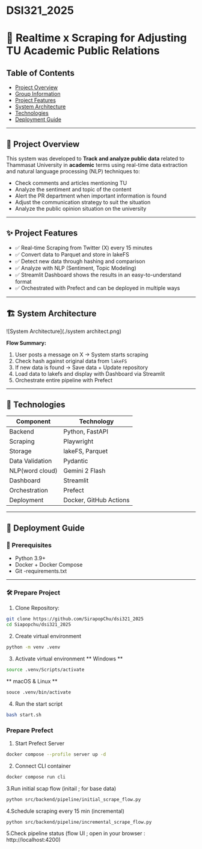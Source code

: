 # DSI321_2025
# 📡 Realtime x Scraping for Adjusting TU Academic Public Relations

## Table of Contents

- [Project Overview](#project-overview)
- [Group Information](#group-information)
- [Project Features](#project-features)
- [System Architecture](#system-architecture)
- [Technologies](#technologies)
- [Deployment Guide](#deployment-guide)

---

## 📘 Project Overview

This system was developed to **Track and analyze public data** related to Thammasat University in **academic** terms using real-time data extraction and natural language processing (NLP) techniques to:

- Check comments and articles mentioning TU
- Analyze the sentiment and topic of the content
- Alert the PR department when important information is found
- Adjust the communication strategy to suit the situation
- Analyze the public opinion situation on the university

---

## ✨ Project Features

- ✅ Real-time Scraping from Twitter (X) every 15 minutes
- ✅ Convert data to Parquet and store in lakeFS
- ✅ Detect new data through hashing and comparison
- ✅ Analyze with NLP (Sentiment, Topic Modeling)
- ✅ Streamlit Dashboard shows the results in an easy-to-understand format
- ✅ Orchestrated with Prefect and can be deployed in multiple ways

---

## 🏗️ System Architecture

![System Architecture](./system architect.png)

**Flow Summary:**

1. User posts a message on X → System starts scraping
2. Check hash against original data from `lakeFS`
3. If new data is found → Save data + Update repository
4. Load data to lakefs and display with Dashboard via Streamlit
5. Orchestrate entire pipeline with Prefect

---

## 🧪 Technologies

| Component | Technology |
|---------------------|------------------------|
| Backend | Python, FastAPI |
| Scraping | Playwright |
| Storage | lakeFS, Parquet |
| Data Validation | Pydantic |
| NLP(word cloud) | Gemini 2 Flash |
| Dashboard | Streamlit |
| Orchestration | Prefect |
| Deployment | Docker, GitHub Actions |

---

## 🚀 Deployment Guide

### 🧰 Prerequisites

- Python 3.9+
- Docker + Docker Compose
- Git
-requirements.txt
---

### 🛠️ Prepare Project

1. Clone Repository:

```bash 
git clone https://github.com/SirapopChu/dsi321_2025 
cd Siapopchu/dsi321_2025
```

2. Create virtual environment
```bash
python -m venv .venv
```

3. Activate virtual environment
** Windows **
```bash
source .venv/Scripts/activate
```
** macOS & Linux **
```bash
souce .venv/bin/activate
```
4. Run the start script
```bash
bash start.sh
```

### Prepare Prefect
1. Start Prefect Server
```bash
docker compose --profile server up -d
```
2. Connect CLI container
```bash
docker compose run cli
```
3.Run initial scap flow (initail ; for base data)
```bash
python src/backend/pipeline/initial_scrape_flow.py
```
4.Schedule scraping every 15 min (incremental)
```bash
python src/backend/pipeline/incremental_scrape_flow.py
```
5.Check pipeline status (flow UI ; open in your browser : http://localhost:4200)
